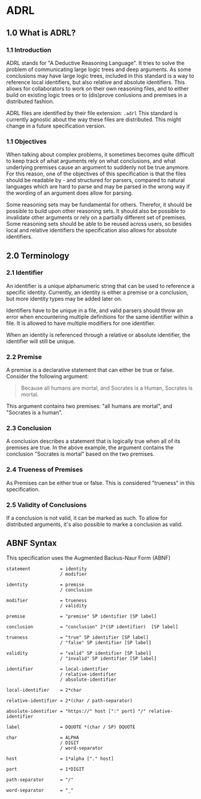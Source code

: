 # ADRL

## 1.0 What is ADRL?

### 1.1 Introduction

ADRL stands for "A Deductive Reasoning Language". It tries to solve the problem of communicating large logic trees and deep arguments. As some conclusions may have large logic trees, included in this standard is a way to reference local identifiers, but also relative and absolute identifiers. This allows for collaborators to work on their own reasoning files, and to either build on existing logic trees or to (dis)prove conlusions and premises in a distributed fashion.

ADRL files are identified by their file extension: `.adrl` This standard is currently agnostic about the way these files are distributed. This might change in a future specification version. 

### 1.1 Objectives

When talking about complex problems, it sometimes becomes quite difficult to keep track of what arguments rely on what conclusions, and what underlying premises cause an argument to suddenly not be true anymore. For this reason, one of the objectives of this specification is that the files should be readable by - and structured for parsers, compared to natural languages which are hard to parse and may be parsed in the wrong way if the wording of an argument does allow for parsing.

Some reasoning sets may be fundamental for others. Therefor, it should be possible to build upon other reasoning sets. It should also be possible to invalidate other arguments or rely on a partially different set of premises. Some reasoning sets should be able to be reused across users, so besides local and relative identifiers the specification also allows for absolute identifiers.

## 2.0 Terminology

### 2.1 Identifier

An identifier is a unique alphanumeric string that can be used to reference a specific identity. Currently, an identity is either a premise or a conclusion, but more identity types may be added later on. 

Identifiers have to be unique in a file, and valid parsers should throw an error when encountering multiple definitions for the same identifier within a file. It is allowed to have multiple modifiers for one identifier.

When an identity is referenced through a relative or absolute identifier, the identifier will still be unique.

### 2.2 Premise

A premise is a declarative statement that can either be true or false. Consider the following argument:

> Because all humans are mortal, and Socrates is a Human, Socrates is mortal.

This argument contains two premises: "all humans are mortal", and "Socrates is a human".

### 2.3 Conclusion

A conclusion describes a statement that is logically true when all of its premises are true. In the above example, the argument contains the conclusion "Socrates is mortal" based on the two premises. 

### 2.4 Trueness of Premises

As Premises can be either true or false. This is considered "trueness" in this specification.

### 2.5 Validity of Conclusions

If a conclusion is not valid, it can be marked as such. To allow for distributed arguments, it's also possible to marke a conclusion as valid.

## ABNF Syntax

This specification uses the Augmented Backus-Naur Form (ABNF)

```abnf
statement           = identity
                    / modifier

identity            = premise
                    / conclusion

modifier            = trueness
                    / validity

premise             = "premise" SP identifier [SP label]

conclusion          = "conclusion" 2*(SP identifier)  [SP label]

trueness            = "true" SP identifier [SP label]
                    / "false" SP identifier [SP label]

validity            = "valid" SP identifier [SP label]
                    / "invalid" SP identifier [SP label]

identifier          = local-identifier
                    / relative-identifier
                    / absolute-identifier

local-identifier    = 2*char

relative-identifier = 2*(char / path-separator)

absolute-identifier = "https://" host [":" port] "/" relative-identifier

label               = DQUOTE *(char / SP) DQUOTE

char                = ALPHA 
                    / DIGIT
                    / word-separator

host                = 1*alpha ["." host]

port                = 1*DIGIT

path-separator      = "/"

word-separator      = "_"
```
